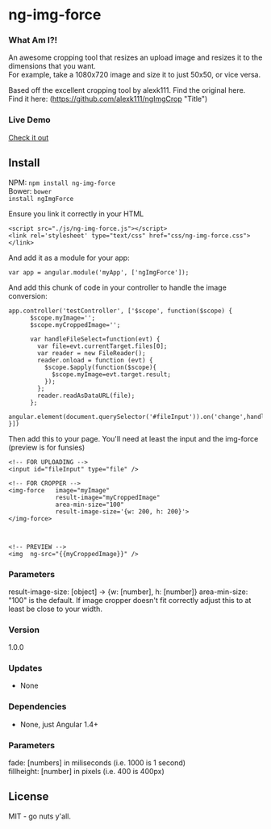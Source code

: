 # ng-img-force

### What Am I?!
An awesome cropping tool that resizes an upload image and resizes it to the dimensions that you want.  
For example, take a 1080x720 image and size it to just 50x50, or vice versa.  

Based off the excellent cropping tool by alexk111.  Find the original here.  
Find it here:  (https://github.com/alexk111/ngImgCrop "Title")

### Live Demo 
[Check it out](https://allenroyston.herokuapp.com/access/ng-img-force/index.html "Title")
  
## Install
NPM:
<code>npm install ng-img-force</code>
<br>
Bower:
<code>bower install ngImgForce</code>



Ensure you link it correctly in your HTML<br>
```
<script src="./js/ng-img-force.js"></script>
<link rel='stylesheet' type="text/css" href="css/ng-img-force.css"></link>
```
  
  
  
And add it as a module for your app:<br>
```
var app = angular.module('myApp', ['ngImgForce']);
```




And add this chunk of code in your controller to handle the image conversion:
```
app.controller('testController', ['$scope', function($scope) {
      $scope.myImage='';
      $scope.myCroppedImage='';

      var handleFileSelect=function(evt) {
        var file=evt.currentTarget.files[0];
        var reader = new FileReader();
        reader.onload = function (evt) {
          $scope.$apply(function($scope){
            $scope.myImage=evt.target.result;
          });
        };
        reader.readAsDataURL(file);
      };
      angular.element(document.querySelector('#fileInput')).on('change',handleFileSelect);
}])
```

Then add this to your page.  You'll need at least the input and the img-force (preview is for funsies)
```
<!-- FOR UPLOADING -->
<input id="fileInput" type="file" />

<!-- FOR CROPPER -->
<img-force   image="myImage"
             result-image="myCroppedImage"
             area-min-size="100"
             result-image-size='{w: 200, h: 200}'>
</img-force>
 
 
 
<!-- PREVIEW -->
<img  ng-src="{{myCroppedImage}}" />

```




### Parameters
result-image-size: [object] -> {w: [number], h: [number]}
area-min-size:     "100" is the default.  If image cropper doesn't fit correctly adjust this to at least be close to your width.  



### Version
1.0.0

### Updates
 - None

### Dependencies
- None, just Angular 1.4+


### Parameters
fade: [numbers] in miliseconds (i.e. 1000 is 1 second)<br>
fillheight: [number] in pixels (i.e. 400 is 400px)




License
----

MIT - go nuts y'all.
